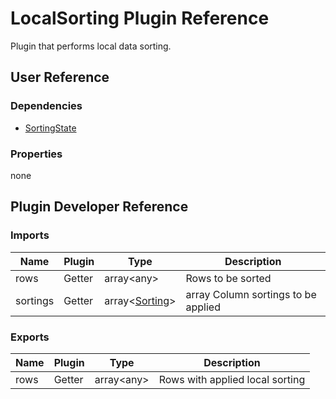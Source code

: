 # LocalSorting Plugin Reference

Plugin that performs local data sorting.

## User Reference

### Dependencies

- [SortingState](sorting-state.md)

### Properties

none

## Plugin Developer Reference

### Imports

Name | Plugin | Type | Description
-----|--------|------|------------
rows | Getter | array&lt;any&gt; | Rows to be sorted
sortings | Getter | array&lt;[Sorting](sorting-state.md#sorting)&gt; | array Column sortings to be applied

### Exports

Name | Plugin | Type | Description
-----|--------|------|------------
rows | Getter | array&lt;any&gt; | Rows with applied local sorting

